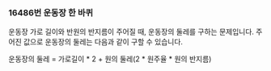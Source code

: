 ### 16486번 운동장 한 바퀴

운동장 가로 길이와 반원의 반지름이 주어질 때, 운동장의 둘레를 구하는 문제입니다. 주어진 값으로 운동장의 둘레는 다음과 같이 구할 수 있습니다.

운동장의 둘레 = 가로길이 * 2 + 원의 둘레(2 * 원주율 * 원의 반지름)

